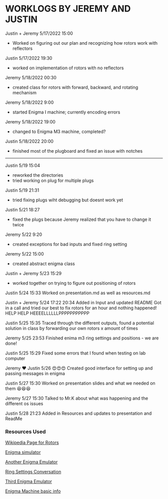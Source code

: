 # WORKLOGS BY JEREMY AND JUSTIN

Justin + Jeremy 5/17/2022 15:00
- Worked on figuring out our plan and recognizing how rotors work with reflectors

Justin 5/17/2022 19:30
- worked on implementation of rotors with no reflectors

Jeremy 5/18/2022 00:30
- created class for rotors with forward, backward, and rotating mechanism

Jeremy 5/18/2022 9:00
- started Enigma I machine; currently encoding errors

Jeremy 5/18/2022 19:00
- changed to Enigma M3 machine, completed?

Justin 5/18/2022 20:00
- finished most of the plugboard and fixed an issue with notches

---

Justin 5/19 15:04
- reworked the directories
- tried working on plug for multiple plugs

Justin 5/19 21:31
- tried fixing plugs wiht debugging but doesnt work yet

Justin 5/21 18:27
- fixed the plugs because Jeremy realized that you have to change it twice

Jeremy 5/22 9:20
- created exceptions for bad inputs and fixed ring setting

Jeremy 5/22 15:00
- created abstract enigma class

Justin + Jeremy 5/23 15:29
- worked together on trying to figure out positioning of rotors 

Justin 5/24 15:33
Worked on presentation.md as well as resources.md

Justin + Jeremy 5/24 17:22 20:34
Added in Input and updated README
Got in a call and tried our best to fix rotors for an hour and nothing happened!
HELP HELP HEEEELLLLLLPPPPPPPPPPP

Justin 5/25 15:35 
Traced through the different outputs, found a potential solution in class by forwarding our own rotors x amount of times

Jeremy 5/25 23:53
Finished enima m3 ring settings and positions - we are done!

Justin 5/25 15:29
Fixed some errors that I found when testing on lab computer

Jeremy :heart: Justin 5/26 
:heart_eyes::heart_eyes::heart_eyes: Created good interface for setting up and passing messages in enigma

Justin 5/27 15:30
Worked on presentation slides and what we needed on them 😆:laughing::laughing:

Jeremy 5/27 15:30
Talked to Mr.K about what was happening and the different os issues

Justin 5/28 21:23
Added in Resources and updates to presentation and ReadMe


### Resources Used
[Wikipedia Page for Rotors](https://en.wikipedia.org/wiki/Enigma_rotor_details)

[Enigma simulator](https://piotte13.github.io/enigma-cipher/)

[Another Enigma Emulator](https://dencode.com/en/cipher/enigma)

[Ring Settings Conversation](https://crypto.stackexchange.com/questions/29315/how-does-the-ring-settings-of-enigma-change-wiring-tables)

[Third Enigma Emulator](https://www.101computing.net/enigma-machine-emulator/)

[Enigma Machine basic info](https://www.nms.ac.uk/explore-our-collections/stories/science-and-technology/enigma-encoding-machine/)

